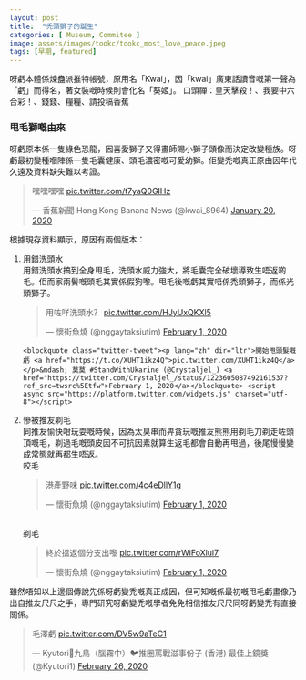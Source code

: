 ```yaml
---
layout: post
title:  "禿頭獅子的誕生"
categories: [ Museum, Commitee ]
image: assets/images/tookc/tookc_most_love_peace.jpeg
tags: [早期, featured]
---
```

呀虧本體係煉蠱派推特帳號，原用名「Kwai」，因「kwai」廣東話讀音嘅第一聲為「虧」而得名，著女裝嘅時候則會化名「葵姬」。
口頭禪：皇天擊殺！、我要中六合彩！、錢錢、糧糧、請投稿香蕉

### 甩毛獅嘅由來
呀虧原本係一隻綠色恐龍，因喜愛獅子又得畫師賜小獅子頭像而決定改變種族。呀虧最初變種嗰陣係一隻毛囊健康、頭毛濃密嘅可愛幼獅。佢變禿嘅真正原由因年代久遠及資料缺失難以考證。
<blockquote class="twitter-tweet"><p lang="ja" dir="ltr">嘿嘿嘿嘿 <a href="https://t.co/t7yaQ0GIHz">pic.twitter.com/t7yaQ0GIHz</a></p>&mdash; 香蕉新聞 Hong Kong Banana News (@kwai_8964) <a href="https://twitter.com/kwai_8964/status/1219269529424916480?ref_src=twsrc%5Etfw">January 20, 2020</a></blockquote> <script async src="https://platform.twitter.com/widgets.js" charset="utf-8"></script>

根據現存資料顯示，原因有兩個版本：
<ol>
  <li>
    用錯洗頭水<br>
    用錯洗頭水搞到全身甩毛，洗頭水威力強大，將毛囊完全破壞導致生唔返啲毛。佢而家兩鬢嘅頭毛其實係假狗嚟。甩毛後嘅虧其實唔係禿頭獅子，而係光頭獅子。
    <blockquote class="twitter-tweet"><p lang="zh" dir="ltr">用咗咩洗頭水？ <a href="https://t.co/HJyUxQKXl5">pic.twitter.com/HJyUxQKXl5</a></p>&mdash; 懷街魚燒 (@nggaytaksiutim) <a href="https://twitter.com/nggaytaksiutim/status/1223596623508361216?ref_src=twsrc%5Etfw">February 1, 2020</a></blockquote> <script async src="https://platform.twitter.com/widgets.js" charset="utf-8"></script>
   
    <blockquote class="twitter-tweet"><p lang="zh" dir="ltr">開始甩頭髮嘅虧 <a href="https://t.co/XUHT1ikz4Q">pic.twitter.com/XUHT1ikz4Q</a></p>&mdash; 莫莫 #StandWithUkarine (@Crystaljel_) <a href="https://twitter.com/Crystaljel_/status/1223605087492161537?ref_src=twsrc%5Etfw">February 1, 2020</a></blockquote> <script async src="https://platform.twitter.com/widgets.js" charset="utf-8"></script>
  </li>
  <li>
    慘被推友剃毛<br>
    同推友愉快咁玩耍嘅時候，因為太臭串而畀貪玩嘅推友熊熊用剃毛刀剃走咗頭頂嘅毛，剃過毛嘅頭皮因不可抗因素就算生返毛都會自動再甩過，後尾慢慢變成常態就再都生唔返。<br>
    咬毛
    <blockquote class="twitter-tweet"><p lang="ja" dir="ltr">港產野味 <a href="https://t.co/4c4eDllY1g">pic.twitter.com/4c4eDllY1g</a></p>&mdash; 懷街魚燒 (@nggaytaksiutim) <a href="https://twitter.com/nggaytaksiutim/status/1223595083980656640?ref_src=twsrc%5Etfw">February 1, 2020</a></blockquote> <script async src="https://platform.twitter.com/widgets.js" charset="utf-8"></script>
    <br>
    剃毛
    <blockquote class="twitter-tweet"><p lang="ja" dir="ltr">終於搵返個分支出嚟 <a href="https://t.co/rWiFoXlui7">pic.twitter.com/rWiFoXlui7</a></p>&mdash; 懷街魚燒 (@nggaytaksiutim) <a href="https://twitter.com/nggaytaksiutim/status/1223602428886413315?ref_src=twsrc%5Etfw">February 1, 2020</a></blockquote> <script async src="https://platform.twitter.com/widgets.js" charset="utf-8"></script>
  </li>
</ol>

雖然唔知以上邊個傳說先係呀虧變禿嘅真正成因，但可知嘅係最初嘅甩毛虧畫像乃出自推友尺尺之手，專門研究呀虧變禿嘅學者免免相信推友尺尺同呀虧變禿有直接關係。

<blockquote class="twitter-tweet"><p lang="ja" dir="ltr">毛澤虧 <a href="https://t.co/DV5w9aTeC1">pic.twitter.com/DV5w9aTeC1</a></p>&mdash; Kyutori🔸九鳥（腦霧中）🐦推圈罵戰滋事份子 (香港) 最佳上鏡獎 (@Kyutori1) <a href="https://twitter.com/Kyutori1/status/1232639217903136769?ref_src=twsrc%5Etfw">February 26, 2020</a></blockquote> <script async src="https://platform.twitter.com/widgets.js" charset="utf-8"></script>